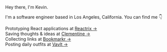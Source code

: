 Hey there, I'm Kevin.

I'm a software engineer based in Los Angeles, California. You can find me 👇

Prototyping React applications at [Reactrix &rarr;](https://www.reactrix.app/)<br/>
Saving thoughts & ideas at [Clementine &rarr;](https://www.clementine.today/)<br/>
Collecting links at [Bookmarkr &rarr;](https://www.bookmarkr.link/)<br/>
Posting daily outfits at [Vavlt &rarr;](https://vavlt.vercel.app/)
